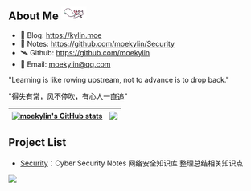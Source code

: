 ## About Me <img src=@attachment/images/kyubey.gif style=width:50px>
- 📖 Blog: https://kylin.moe
- 📝 Notes: https://github.com/moekylin/Security
- 🛰️ Github: https://github.com/moekylin
- 📧 Email: moekylin@qq.com

"Learning is like rowing upstream, not to advance is to drop back."

"得失有常，风不停吹，有心人一直追"

| <a href="https://github.com/moekylin"><img align="center" src="https://github-readme-stats.vercel.app/api?username=moekylin&show_icons=true&theme=buefy&hide_border=true&hide=contribs,prs" alt="moekylin's GitHub stats" /></a> | <a href="https://github.com/moekylin"><img align="center" src="https://github-readme-stats.vercel.app/api/top-langs/?username=moekylin&layout=compact&hide_border=true&theme=buefy&hide=javascript,html,css,stylus,less" /></a> |
| ------------- | ------------- |

## Project List
- [Security](https://github.com/moekylin/Security)：Cyber Security Notes 网络安全知识库 整理总结相关知识点

![](https://raw.githubusercontent.com/kyl1n0/kyl1n0/output/github-contribution-grid-snake.svg)


